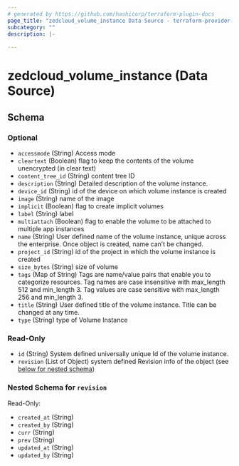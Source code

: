 ```yaml
---
# generated by https://github.com/hashicorp/terraform-plugin-docs
page_title: "zedcloud_volume_instance Data Source - terraform-provider-zedcloud"
subcategory: ""
description: |-
  
---
```


# zedcloud_volume_instance (Data Source)





<!-- schema generated by tfplugindocs -->
## Schema

### Optional

- `accessmode` (String) Access mode
- `cleartext` (Boolean) flag to keep the contents of the volume unencrypted (in clear text)
- `content_tree_id` (String) content tree ID
- `description` (String) Detailed description of the volume instance.
- `device_id` (String) id of the device on which volume instance is created
- `image` (String) name of the image
- `implicit` (Boolean) flag to create implicit volumes
- `label` (String) label
- `multiattach` (Boolean) flag to enable the volume to be attached to multiple app instances
- `name` (String) User defined name of the volume instance, unique across the enterprise. Once object is created, name can’t be changed.
- `project_id` (String) id of the project in which the volume instance is created
- `size_bytes` (String) size of volume
- `tags` (Map of String) Tags are name/value pairs that enable you to categorize resources. Tag names are case insensitive with max_length 512 and min_length 3. Tag values are case sensitive with max_length 256 and min_length 3.
- `title` (String) User defined title of the volume instance. Title can be changed at any time.
- `type` (String) type of Volume Instance

### Read-Only

- `id` (String) System defined universally unique Id of the volume instance.
- `revision` (List of Object) system defined Revision info of the object (see [below for nested schema](#nestedatt--revision))

<a id="nestedatt--revision"></a>
### Nested Schema for `revision`

Read-Only:

- `created_at` (String)
- `created_by` (String)
- `curr` (String)
- `prev` (String)
- `updated_at` (String)
- `updated_by` (String)


